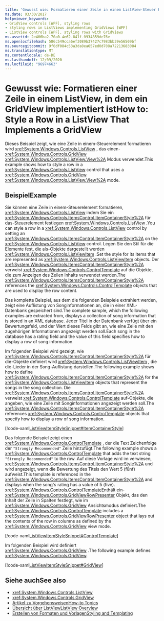 ```yaml
---
title: 'Gewusst wie: Formatieren einer Zeile in einem ListView-Steuer Punkt, der eine GridView verwendet'
ms.date: 03/30/2017
helpviewer_keywords:
- GridView controls [WPF], styling rows
- styling rows in ListViews implementing GridViews [WPF]
- ListView controls [WPF], styling rows with GridViews
ms.assetid: 2e406ba2-70a0-4e62-841f-0934859de76e
ms.openlocfilehash: 586c549cca6ef3089b37427c7983bb39e56509bf
ms.sourcegitcommit: 9f6df084c53a3da0ea657ed0d708a72213683084
ms.translationtype: MT
ms.contentlocale: de-DE
ms.lasthandoff: 12/09/2020
ms.locfileid: "96974663"
---
```

# <a name="how-to-style-a-row-in-a-listview-that-implements-a-gridview"></a><span data-ttu-id="3ba19-102">Gewusst wie: Formatieren einer Zeile in einem ListView, in dem ein GridView implementiert ist</span><span class="sxs-lookup"><span data-stu-id="3ba19-102">How to: Style a Row in a ListView That Implements a GridView</span></span>
<span data-ttu-id="3ba19-103">Dieses Beispiel zeigt, wie eine Zeile in einem-Steuerelement formatieren wird <xref:System.Windows.Controls.ListView> , das einen- <xref:System.Windows.Controls.GridView> <xref:System.Windows.Controls.ListView.View%2A> Modus verwendet.</span><span class="sxs-lookup"><span data-stu-id="3ba19-103">This example shows how to style a row in a <xref:System.Windows.Controls.ListView> control that uses a <xref:System.Windows.Controls.GridView> <xref:System.Windows.Controls.ListView.View%2A> mode.</span></span>  
  
## <a name="example"></a><span data-ttu-id="3ba19-104">Beispiel</span><span class="sxs-lookup"><span data-stu-id="3ba19-104">Example</span></span>  
 <span data-ttu-id="3ba19-105">Sie können eine Zeile in einem-Steuerelement formatieren, <xref:System.Windows.Controls.ListView> indem Sie ein <xref:System.Windows.Controls.ItemsControl.ItemContainerStyle%2A> für das-Steuerelement festlegen <xref:System.Windows.Controls.ListView> .</span><span class="sxs-lookup"><span data-stu-id="3ba19-105">You can style a row in a <xref:System.Windows.Controls.ListView> control by setting an <xref:System.Windows.Controls.ItemsControl.ItemContainerStyle%2A> on the <xref:System.Windows.Controls.ListView> control.</span></span> <span data-ttu-id="3ba19-106">Legen Sie den Stil für die Elemente fest, die als-Objekte dargestellt werden <xref:System.Windows.Controls.ListViewItem> .</span><span class="sxs-lookup"><span data-stu-id="3ba19-106">Set the style for its items that are represented as <xref:System.Windows.Controls.ListViewItem> objects.</span></span> <span data-ttu-id="3ba19-107">Der <xref:System.Windows.Controls.ItemsControl.ItemContainerStyle%2A> verweist <xref:System.Windows.Controls.ControlTemplate> auf die Objekte, die zum Anzeigen des Zeilen Inhalts verwendet werden.</span><span class="sxs-lookup"><span data-stu-id="3ba19-107">The <xref:System.Windows.Controls.ItemsControl.ItemContainerStyle%2A> references the <xref:System.Windows.Controls.ControlTemplate> objects that are used to display the row content.</span></span>  
  
 <span data-ttu-id="3ba19-108">Das komplette Beispiel, aus dem die folgenden Beispiele extrahiert werden, zeigt eine Auflistung von Songinformationen an, die in einer XML-Datenbank gespeichert sind.</span><span class="sxs-lookup"><span data-stu-id="3ba19-108">The complete sample, which the following examples are extracted from, displays a collection of song information that is stored in an XML database.</span></span> <span data-ttu-id="3ba19-109">Jeder Titel in der Datenbank verfügt über ein Bewertungsfeld, und der Wert dieses Felds gibt an, wie eine Zeile mit den zugehörigen Informationen angezeigt werden soll.</span><span class="sxs-lookup"><span data-stu-id="3ba19-109">Each song in the database has a rating field and the value of this field specifies how to display a row of song information.</span></span>  
  
 <span data-ttu-id="3ba19-110">Im folgenden Beispiel wird gezeigt, wie <xref:System.Windows.Controls.ItemsControl.ItemContainerStyle%2A> für die-Objekte definiert wird <xref:System.Windows.Controls.ListViewItem> , die die-Lieder in der Song-Auflistung darstellen.</span><span class="sxs-lookup"><span data-stu-id="3ba19-110">The following example shows how to define <xref:System.Windows.Controls.ItemsControl.ItemContainerStyle%2A> for the <xref:System.Windows.Controls.ListViewItem> objects that represent the songs in the song collection.</span></span> <span data-ttu-id="3ba19-111">Die <xref:System.Windows.Controls.ItemsControl.ItemContainerStyle%2A> verweist <xref:System.Windows.Controls.ControlTemplate> auf-Objekte, die angeben, wie eine Zeile mit Songinformationen angezeigt werden soll.</span><span class="sxs-lookup"><span data-stu-id="3ba19-111">The <xref:System.Windows.Controls.ItemsControl.ItemContainerStyle%2A> references <xref:System.Windows.Controls.ControlTemplate> objects that specify how to display a row of song information.</span></span>  
  
 [!code-xaml[ListViewItemStyleSnippet#ItemContainerStyle](~/samples/snippets/csharp/VS_Snippets_Wpf/ListViewItemStyleSnippet/CS/Window1.xaml#itemcontainerstyle)]  
  
 <span data-ttu-id="3ba19-112">Das folgende Beispiel zeigt einen <xref:System.Windows.Controls.ControlTemplate> , der die Text Zeichenfolge der `"Strongly Recommended"` Zeile hinzufügt.</span><span class="sxs-lookup"><span data-stu-id="3ba19-112">The following example shows a <xref:System.Windows.Controls.ControlTemplate> that adds the text string `"Strongly Recommended"` to the row.</span></span> <span data-ttu-id="3ba19-113">Auf diese Vorlage wird im verwiesen, <xref:System.Windows.Controls.ItemsControl.ItemContainerStyle%2A> und wird angezeigt, wenn die Bewertung des Titels den Wert 5 (fünf) aufweist.</span><span class="sxs-lookup"><span data-stu-id="3ba19-113">This template is referenced in the <xref:System.Windows.Controls.ItemsControl.ItemContainerStyle%2A> and displays when the song's rating has a value of 5 (five).</span></span> <span data-ttu-id="3ba19-114"><xref:System.Windows.Controls.ControlTemplate>Enthält ein- <xref:System.Windows.Controls.GridViewRowPresenter> Objekt, das den Inhalt der Zeile in Spalten festlegt, wie im <xref:System.Windows.Controls.GridView> Ansichtsmodus definiert.</span><span class="sxs-lookup"><span data-stu-id="3ba19-114">The <xref:System.Windows.Controls.ControlTemplate> includes a <xref:System.Windows.Controls.GridViewRowPresenter> object that lays out the contents of the row in columns as defined by the <xref:System.Windows.Controls.GridView> view mode.</span></span>  
  
 [!code-xaml[ListViewItemStyleSnippet#ControlTemplate](~/samples/snippets/csharp/VS_Snippets_Wpf/ListViewItemStyleSnippet/CS/Window1.xaml#controltemplate)]  
  
 <span data-ttu-id="3ba19-115">Im folgenden Beispiel wird definiert <xref:System.Windows.Controls.GridView> .</span><span class="sxs-lookup"><span data-stu-id="3ba19-115">The following example defines <xref:System.Windows.Controls.GridView>.</span></span>  
  
 [!code-xaml[ListViewItemStyleSnippet#GridView](~/samples/snippets/csharp/VS_Snippets_Wpf/ListViewItemStyleSnippet/CS/Window1.xaml#gridview)]  
  
## <a name="see-also"></a><span data-ttu-id="3ba19-116">Siehe auch</span><span class="sxs-lookup"><span data-stu-id="3ba19-116">See also</span></span>

- <xref:System.Windows.Controls.ListView>
- <xref:System.Windows.Controls.GridView>
- [<span data-ttu-id="3ba19-117">Artikel zu Vorgehensweisen</span><span class="sxs-lookup"><span data-stu-id="3ba19-117">How-to Topics</span></span>](listview-how-to-topics.md)
- [<span data-ttu-id="3ba19-118">Übersicht über ListView</span><span class="sxs-lookup"><span data-stu-id="3ba19-118">ListView Overview</span></span>](listview-overview.md)
- [<span data-ttu-id="3ba19-119">Erstellen von Formaten und Vorlagen</span><span class="sxs-lookup"><span data-stu-id="3ba19-119">Styling and Templating</span></span>](/dotnet/desktop-wpf/fundamentals/styles-templates-overview)
